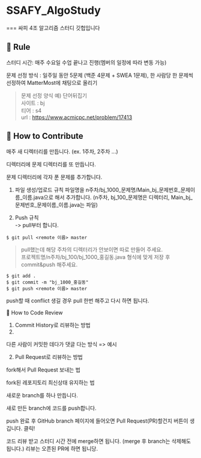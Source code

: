 # SSAFY_AlgoStudy
===
싸피 4조 알고리즘 스터디 깃헙입니다

📝 Rule
---
스터디 시간: 매주 수요일 수업 끝나고 진행(멤버의 일정에 따라 변동 가능)

문제 선정 방식 : 일주일 동안 5문제 (백준 4문제 + SWEA 1문제), 한 사람당 한 문제씩 선정하여 MatterMost에 채팅으로 올리기

>문제 선정 양식 예)
>단어뒤집기   
>사이트 : bj   
>티어 : s4   
>url : https://www.acmicpc.net/problem/17413   


🍎 How to Contribute
---

매주 새 디렉터리를 만듭니다. (ex. 1주차, 2주차 ...)

디렉터리에 문제 디렉터리를 또 만듭니다. 

문제 디렉터리에 각자 푼 문제를 추가합니다.

1. 파일 생성/업로드 규칙
파일명을 n주차/bj_1000_문제명/Main_bj_문제번호_문제이름_이름.java으로 해서 추가합니다. (n주차, bj_100_문제명은 디렉터리, Main_bj_문제번호_문제이름_이름.java는 파일)

2. Push 규칙   
-> pull부터 합니다.  

``` 
$ git pull <remote 이름> master   
```

> pull했는데 해당 주차의 디렉터리가 안보이면 따로 만들어 주세요.   
> 프로젝트명/n주차/bj_100/bj_1000_홍길동.java 형식에 맞게 저장 후 commit&push 해주세요.   

```
$ git add .
$ git commit -m "bj_1000_홍길동"
$ git push <remote 이름> master
```

push할 때 conflict 생길 경우 pull 한번 해주고 다시 하면 됩니다.

🍌 How to Code Review
1. Commit History로 리뷰하는 방법
2. 
다른 사람이 커밋한 데다가 댓글 다는 방식 => 예시

2. Pull Request로 리뷰하는 방법

fork해서 Pull Request 보내는 법

fork된 레포지토리 최신상태 유지하는 법

새로운 branch를 하나 만듭니다.

새로 만든 branch에 코드를 push합니다.

push 완료 후 GitHub branch 페이지에 들어오면 Pull Request(PR)할건지 버튼이 생깁니다. 클릭!

코드 리뷰 받고 스터디 시간 전에 merge하면 됩니다. (merge 후 branch는 삭제해도 됩니다.) 리뷰는 오픈된 PR에 하면 됩니당.
